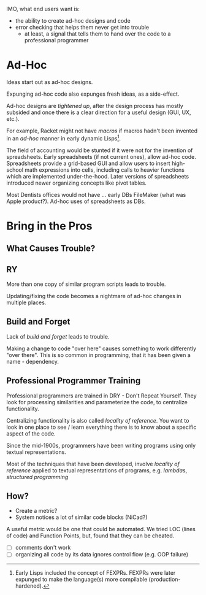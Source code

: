 IMO, what end users want is:
- the ability to create ad-hoc designs and code
- error checking that helps them never get into trouble
	- at least, a signal that tells them to hand over the code to a professional programmer

# Ad-Hoc
Ideas start out as ad-hoc designs.

Expunging ad-hoc code also expunges fresh ideas, as a side-effect.

Ad-hoc designs are *tightened up*, after the design process has mostly subsided and once there is a clear direction for a useful design (GUI, UX, etc.).

For example, Racket might not have *macros* if macros hadn't been invented in an *ad-hoc* manner in early dynamic Lisps[^1].

[^1]: Early Lisps included the concept of FEXPRs.  FEXPRs were later expunged to make the language(s) more compilable (production-hardened).

The field of accounting would be stunted if it were not for the invention of spreadsheets.  Early spreadsheets (if not current ones), allow ad-hoc code.  Spreadsheets provide a grid-based GUI and allow users to insert high-school math expressions into cells, including calls to heavier functions which are implemented under-the-hood.  Later versions of spreadsheets introduced newer organizing concepts like pivot tables.

Most Dentists offices would not have ... early DBs FileMaker (what was Apple product?).  Ad-hoc uses of spreadsheets as DBs.

# Bring in the Pros

## What Causes Trouble?
## RY
More than one copy of similar program scripts leads to trouble.

Updating/fixing the code becomes a nightmare of ad-hoc changes in multiple places.

## Build and Forget
Lack of *build and forget* leads to trouble.  

Making a change to code "over here" causes something to work differently "over there".  This is so common in programming, that it has been given a name - dependency.


## Professional Programmer Training
Professional programmers are trained in DRY - Don't Repeat Yourself.  They look for processing similarities and parameterize the code, to centralize functionality.

Centralizing functionality is also called *locality of reference*.  You want to look in one place to see / learn everything there is to know about a specific aspect of the code.

Since the mid-1900s, programmers have been writing programs using only textual representations.

Most of the techniques that have been developed, involve *locality of reference* applied to textual representations of programs, e.g. *lambda*s, *structured programming*

## How?
- Create a metric?
- System notices a lot of similar code blocks (NiCad?)

A useful metric would be one that could be automated.  We tried LOC (lines of code) and Function Points, but, found that they can be cheated.

- [ ] comments don't work
- [ ] organizing all code by its data ignores control flow (e.g. OOP failure)